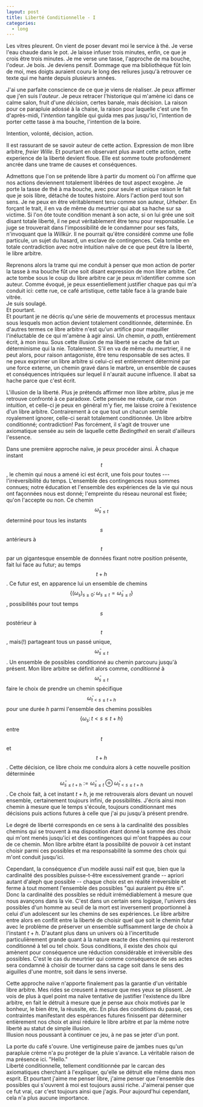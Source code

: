 ```yaml
---
layout: post
title: Liberté Conditionnelle - I
categories:
  - long
---
```


Les vitres pleurent.
On vient de poser devant moi le service à thé.
Je verse l'eau chaude dans le pot.
Je laisse infuser trois minutes, enfin, ce que je crois être trois minutes.
Je me verse une tasse, l'approche de ma bouche, l'odeur.
Je bois.
Je deviens pensif.
Dommage que ma bibliothèque fût loin de moi, mes doigts auraient couru le long des reliures jusqu'à retrouver ce texte qui me hante depuis plusieurs années.

J'ai une parfaite conscience de ce que je viens de réaliser.
Je peux affirmer que j'en suis l'*auteur*.
Je peux retracer l'historique qui m'amène ici dans ce calme salon, fruit d'une *décision*, certes banale, mais décision.
La raison pour ce parapluie adossé à la chaise, la raison pour laquelle c'est une fin d'après-midi, l'*intention* tangible qui guida mes pas jusqu'ici, l'intention de porter cette tasse à ma bouche, l'intention de la boire.

Intention, volonté, décision, action.

Il est rassurant de se savoir auteur de cette action.
Expression de mon libre arbitre, *freier Wille*.
Et pourtant en observant plus avant cette action, cette experience de la liberté devient floue.
Elle est somme toute profondément ancrée dans une trame de causes et conséquences.

Admettons que l'on se prétende libre à partir du moment où l'on affirme que nos actions deviennent totalement libérées de tout aspect exogène.
Je porte la tasse de thé à ma bouche, avec pour seule et unique raison le fait que je sois libre, détaché de toutes histoire.
Alors l'action perd tout son sens.
Je ne peux en être véritablement tenu comme son auteur, *Urheber*.
En forçant le trait, il en va de même du meurtrier qui abat sa hache sur sa victime.
Si l'on ôte toute condition menant à son acte, si on lui grée une soit disant totale liberté, il ne peut véritablement être tenu pour responsable.
Le juge se trouverait dans l'impossibilité de le condamner pour ses faits, n'invoquant que la *Willkür*.
Il ne pourrait qu'être considéré comme une folle particule, un sujet du hasard, un esclave de contingences.
Cela tombe en totale contradiction avec notre intuition naïve de ce que peut être la liberté, le libre arbitre.

Reprenons alors la trame qui me conduit à penser que mon action de porter la tasse à ma bouche fût une soit disant expression de mon libre arbitre.
Cet acte tombe sous le coup du libre arbitre car je peux m'identifier comme son auteur.
Comme évoqué, je peux essentiellement justifier chaque pas qui m'a conduit ici: cette rue, ce café artistique, cette table face à la grande baie vitrée.  
Je suis soulagé.  
Et pourtant.  
Et pourtant je ne décris qu'une série de mouvements et processus mentaux sous lesquels mon action devient totalement conditionnée, déterminée.
En d'autres termes ce libre arbitre n'est qu'un artifice pour maquiller l'inéluctable de ce qui m'amène à agir ainsi.
Un chemin, *a path*, entièrement écrit, à mon insu.
Sous cette illusion de ma liberté se cache de fait un déterminisme qui la nie.
Totalement.
S'il en va de même du meurtrier, il ne peut alors, pour raison antagoniste, être tenu responsable de ses actes.
Il ne peux exprimer un libre arbitre si celui-ci est entièrement déterminé par une force externe, un chemin gravé dans le marbre, un ensemble de causes et conséquences intriquées sur lequel il n'aurait aucune influence.
Il abat sa hache parce que c'est écrit.

L'illusion de la liberté.
Plus je prétends affirmer mon libre arbitre, plus je me retrouve confronté à ce paradoxe.
Cette pensée me rebute, car mon intuition, et celle-ci je peux en général m'y fier, me laisse croire à l'existence d'un libre arbitre.
Contrairement à ce que tout un chacun semble royalement ignorer, celle-ci serait totalement conditionnée.
Un libre arbitre conditionné; contradiction!
Pas forcément, il s'agit de trouver une axiomatique sensée au sein de laquelle cette *Bedingtheit* en serait d'ailleurs l'essence.


Dans une première approche naïve, je peux procéder ainsi.
À chaque instant $$t$$, le chemin qui nous a amené ici est écrit, une fois pour toutes --- l'irréversibilité du temps.
L'ensemble des contingences nous sommes connues; notre éducation et l'ensemble des expériences de la vie qui nous ont façonnées nous est donné; l'empreinte du réseau neuronal est fixée; qu'on l'accepte ou non.
Ce chemin $$\bar{\omega}_{s\leq t}$$ determiné pour tous les instants $$s$$ antérieurs à $$t$$ par un gigantesque ensemble de données fixant notre position présente, fait lui face au futur; au temps $$t+h$$.
Ce futur est, en apparence lui un ensemble de chemins $$\{(\omega_s)_{s\geq 0}\colon \omega_{s\leq t}=\bar{\omega}_{s\leq t}\}$$, possibilités pour tout temps $$s$$ postérieur à $$t$$, mais(!) partageant tous un passé unique, $$\bar{\omega}_{s\leq t}$$.
Un ensemble de possibles conditionné au chemin parcouru jusqu'à présent.
Mon libre arbitre se définit alors comme, *conditionné* à $$\bar{\omega}_{s\leq t}$$ faire le choix de prendre un chemin spécifique $$\bar{\omega}_{t< s\leq t+h}$$ pour une durée $h$ parmi l'ensemble des chemins possibles $$\{\omega_s\colon t < s\leq t+h\}$$ entre $$t$$ et $$t+h$$.
Cette décision, ce libre choix me conduira alors à cette nouvelle position déterminée $$\bar{\omega}_{s\leq t+h}:=\bar{\omega}_{s\leq t}\oplus \bar{\omega}_{t<s\leq t+h}$$.
Ce choix fait, à cet instant $t+h$, je me retrouverais alors devant un nouvel ensemble, certainement toujours infini, de possibilités.
J'écris ainsi mon chemin à mesure que le temps s'écoule, toujours conditionnant mes décisions puis actions futures à celle que j'ai pu jusqu'à présent prendre.

Le degré de liberté corresponds en ce sens à la cardinalité des possibles chemins qui se trouvent à ma disposition étant donné la somme des choix qui m'ont menés jusqu'ici et des contingences qui m'ont frappées au cour de ce chemin.
Mon libre arbitre étant la possibilité de pouvoir à cet instant choisir parmi ces possibles et ma responsabilité la somme des choix qui m'ont conduit jusqu'ici.

Cependant, la conséquence d'un modèle aussi naïf est que, bien que la cardinalité des possibles puisse-t-être excessivement grande -- apriori autant d'aleph que possible -- chaque choix est en réalité irréversible et ferme à tout moment l'ensemble des possibles "qui auraient pu être si".
Donc la cardinalité des possibles se réduit irrémédiablement à mesure que nous avançons dans la vie.
C'est dans un certain sens logique, l'univers des possibles d'un homme au seuil de la mort est inversement proportionnel à celui d'un adolescent sur les chemins de ses expériences.
Le libre arbitre entre alors en conflit entre la liberté de choisir quel que soit le chemin futur avec le problème de préserver un ensemble suffisamment large de choix à l'instant $t+h$.
D'autant plus dans un univers où à l'incertitude particulièrement grande quant à la nature exacte des chemins qui resteront conditionné à tel ou tel choix.
Sous conditions, il existe des choix qui amènent pour conséquence une réduction considérable et irréversible des possibles.
C'est le cas du meurtrier qui comme conséquence de ses actes sera condamné à choisir de tourner dans sa cage soit dans le sens des aiguilles d'une montre, soit dans le sens inverse.

Cette approche naïve n'apporte finalement pas la garantie d'un véritable libre arbitre.
Mes rides se creusent à mesure que mes yeux se plissent.
Je vois de plus à quel point ma naïve tentative de justifier l'existence du libre arbitre, en fait le détruit à mesure que je pense aux choix motivés par le bonheur, le bien être, la réussite, etc.
En plus des conditions du passé, ces contraintes manifestant des espérances futures finissent par déterminer entièrement nos choix et ainsi réduire le libre arbitre et par la même notre liberté au statut de simple illusion.  
Illusion nous poussant à continuer ce jeu, à ne pas se jeter d'un pont.

La porte du café s'ouvre.
Une vertigineuse paire de jambes nues qu'un parapluie crème n'a pu protéger de la pluie s'avance.
La véritable raison de ma présence ici.
"Hello."  
Liberté conditionnelle, tellement conditionnée par le carcan des axiomatiques cherchant à l'expliquer, qu'elle se détruit elle même dans mon esprit.
Et pourtant j'aime me penser libre, j'aime penser que l'ensemble des possibles qui s'ouvrent à moi est toujours aussi riche.
J'aimerai penser que ce fut vrai, car c'est toujours ainsi que j'agis.
Pour aujourd'hui cependant, cela n'a plus aucune importance.

